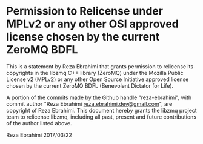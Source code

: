 # Permission to Relicense under MPLv2 or any other OSI approved license chosen by the current ZeroMQ BDFL

This is a statement by Reza Ebrahimi
that grants permission to relicense its copyrights in the libzmq C++
library (ZeroMQ) under the Mozilla Public License v2 (MPLv2) or any other 
Open Source Initiative approved license chosen by the current ZeroMQ 
BDFL (Benevolent Dictator for Life).

A portion of the commits made by the Github handle "reza-ebrahimi", with
commit author "Reza Ebrahimi <reza.ebrahimi.dev@gmail.com>", are copyright of Reza Ebrahimi.
This document hereby grants the libzmq project team to relicense libzmq, 
including all past, present and future contributions of the author listed above.

Reza Ebrahimi
2017/03/22